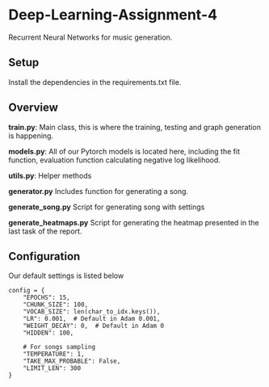 # Deep-Learning-Assignment-4
Recurrent Neural Networks for music generation.

## Setup
Install the dependencies in the requirements.txt file.

## Overview
**train.py**:
Main class, this is where the training, testing and graph generation is happening.

**models.py**:
All of our Pytorch models is located here, including the fit function, evaluation function calculating negative 
log likelihood.

**utils.py**:
Helper methods 

**generator.py**
Includes function for generating a song.

**generate_song.py**
Script for generating song with settings

**generate_heatmaps.py**
Script for generating the heatmap presented in the last task of the report.


## Configuration
Our default settings is listed below
```
config = {
    "EPOCHS": 15,
    "CHUNK_SIZE": 100,
    "VOCAB_SIZE": len(char_to_idx.keys()),
    "LR": 0.001,  # Default in Adam 0.001,
    "WEIGHT_DECAY": 0,  # Default in Adam 0
    "HIDDEN": 100,

    # For songs sampling
    "TEMPERATURE": 1,
    "TAKE_MAX_PROBABLE": False,
    "LIMIT_LEN": 300
}
```
